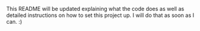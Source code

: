 This README will be updated explaining what the code does as well as detailed instructions on how to set this project up. I will do that as soon as I can. :)
